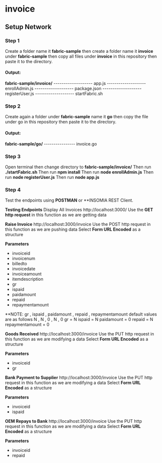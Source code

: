 # invoice

## Setup Network

### Step 1
Create a folder name it **fabric-sample** then create a folder name it **invoice** under **fabric-sample**
then copy all files under **invoice** in this repository then paste it to the directory.
#### Output:
**fabric-sample/invoice/**
-------------------- app.js
-------------------- enrollAdmin.js
-------------------- package.json
-------------------- registerUser.js
-------------------- startFabric.sh

### Step 2
Create again a folder under **fabric-sample** name it **go**
then copy the file under go in this repository then paste it to the directory.
#### Output:
**fabric-sample/go/**
---------------- invoice.go

### Step 3
Open terminal then change directory to **fabric-sample/invoice/**
Then run **./startFabric.sh**
Then run **npm install**
Then run **node enrollAdmin.js**
Then run **node registerUser.js**
Then run **node app.js**

### Step 4
Test the endpoints using **POSTMAN** or **INSOMIA REST Client.

**Testing Endpoints**
Display All Invoices
http://localhost:3000/
Use the **GET http request** in this function as we are getting data

**Raise Invoice**
http://localhost:3000/invoice
Use the POST http request in this function as we are pushing data
Select **Form URL Encoded** as a structure

**Parameters**
- invoiceid
- invoicenum
- billedto
- invoicedate
- invoiceamount
- itemdescription
- gr
- ispaid
- paidamount
- repaid
- repaymentamount

**NOTE: gr , ispaid , paidamount , repaid , repaymentamount default values are as follows N , N , 0 , N , 0
gr = N 
ispaid = N 
paidamount = 0 
repaid = N 
repaymentamount = 0 

**Goods Received**
http://localhost:3000/invoice
Use the PUT http request in this function as we are modifying a data
Select **Form URL Encoded** as a structure

**Parameters**
- invoiceid
- gr

**Bank Payment to Supplier**
http://localhost:3000/invoice
Use the PUT http request in this function as we are modifying a data
Select **Form URL Encoded** as a structure

**Parameters**
- invoiceid
- ispaid

**OEM Repays to Bank**
http://localhost:3000/invoice
Use the PUT http request in this function as we are modifying a data
Select **Form URL Encoded** as a structure

**Parameters**
- invoiceid
- repaid
